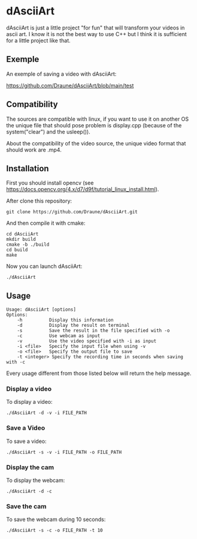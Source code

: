 # dAsciiArt
dAsciiArt is just a little project "for fun" that will transform your videos in ascii art. I know it is not the best way to use C++ but I think it is sufficient for a little project like that.
## Exemple
An exemple of saving a video with dAsciiArt:

https://github.com/Draune/dAsciiArt/blob/main/test

## Compatibility
The sources are compatible with linux, if you want to use it on another OS the unique file that should pose problem is display.cpp (because of the system("clear") and the usleep()).

About the compatibility of the video source, the unique video format that should work are .mp4.
## Installation
First you should install opencv (see https://docs.opencv.org/4.x/d7/d9f/tutorial_linux_install.html).

After clone this repository:
```
git clone https://github.com/Draune/dAsciiArt.git
```
And then compile it with cmake:
```
cd dAsciiArt
mkdir build
cmake -b ./build
cd build 
make
```
Now you can launch dAsciiArt:
```
./dAsciiArt
```
## Usage
```
Usage: dAsciiArt [options]
Options:
    -h          Display this information
    -d          Display the result on terminal
    -s          Save the result in the file specified with -o
    -c          Use webcam as input
    -v          Use the video specified with -i as input
    -i <file>   Specify the input file when using -v
    -o <file>   Specify the output file to save
    -t <integer> Specify the recording time in seconds when saving with -c
```

Every usage different from those listed below will return the help message.
### Display a video
To display a video:
```
./dAsciiArt -d -v -i FILE_PATH
```
### Save a Video
To save a video:
```
./dAsciiArt -s -v -i FILE_PATH -o FILE_PATH
```
### Display the cam
To display the webcam:
```
./dAsciiArt -d -c
```
### Save the cam
To save the webcam during 10 seconds:
```
./dAsciiArt -s -c -o FILE_PATH -t 10
```

